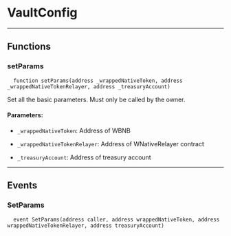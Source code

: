 # VaultConfig




___

## Functions

### setParams

```solidity
  function setParams(address _wrappedNativeToken, address _wrappedNativeTokenRelayer, address _treasuryAccount)
```

Set all the basic parameters. Must only be called by the owner.



#### Parameters:

- `_wrappedNativeToken`: Address of WBNB

- `_wrappedNativeTokenRelayer`: Address of WNativeRelayer contract

- `_treasuryAccount`: Address of treasury account


___

## Events

### SetParams

```solidity
  event SetParams(address caller, address wrappedNativeToken, address wrappedNativeTokenRelayer, address treasuryAccount)
```


